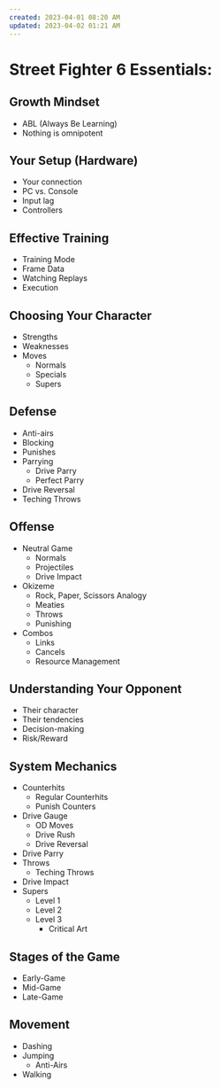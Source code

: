 ```yaml
---
created: 2023-04-01 08:20 AM
updated: 2023-04-02 01:21 AM
---
```

# Street Fighter 6 Essentials:

## Growth Mindset
- ABL (Always Be Learning)
- Nothing is omnipotent

## Your Setup (Hardware)
- Your connection
- PC vs. Console
- Input lag
- Controllers

## Effective Training
- Training Mode
- Frame Data
- Watching Replays
- Execution

## Choosing Your Character
- Strengths
- Weaknesses
- Moves
   - Normals
   - Specials
   - Supers

## Defense
- Anti-airs
- Blocking
- Punishes
- Parrying
   - Drive Parry
   - Perfect Parry
- Drive Reversal
- Teching Throws

## Offense
- Neutral Game
   - Normals
   - Projectiles
   - Drive Impact
- Okizeme
   - Rock, Paper, Scissors Analogy
   - Meaties
   - Throws
   - Punishing
- Combos
   - Links
   - Cancels
   - Resource Management

## Understanding Your Opponent
- Their character
- Their tendencies
- Decision-making
- Risk/Reward

## System Mechanics
- Counterhits
   - Regular Counterhits
   - Punish Counters
- Drive Gauge
   - OD Moves
   - Drive Rush
   - Drive Reversal
- Drive Parry
- Throws
   - Teching Throws
- Drive Impact
- Supers
   - Level 1
   - Level 2
   - Level 3
      - Critical Art

## Stages of the Game
- Early-Game
- Mid-Game
- Late-Game

## Movement
- Dashing
- Jumping
   - Anti-Airs
- Walking